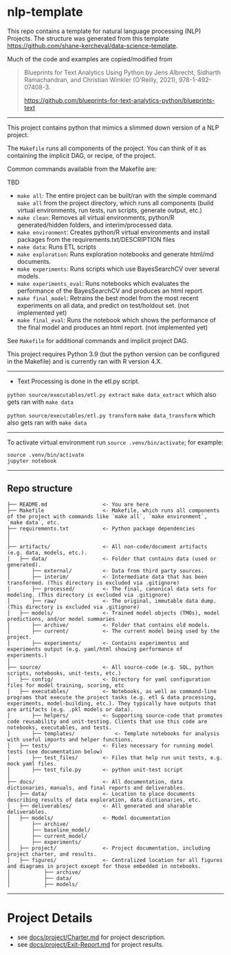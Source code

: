 # nlp-template

This repo contains a template for natural language processing (NLP) Projects. The structure was generated from this template https://github.com/shane-kercheval/data-science-template.

Much of the code and examples are copied/modified from 

> Blueprints for Text Analytics Using Python by Jens Albrecht, Sidharth Ramachandran, and Christian Winkler (O'Reilly, 2021), 978-1-492-07408-3.
>
> https://github.com/blueprints-for-text-analytics-python/blueprints-text

---

This project contains python that mimics a slimmed down version of a NLP project.

The `Makefile` runs all components of the project. You can think of it as containing the implicit DAG, or recipe, of the project.

Common commands available from the Makefile are:



TBD


- `make all`: The entire project can be built/ran with the simple command `make all` from the project directory, which runs all components (build virtual environments, run tests, run scripts, generate output, etc.)
- `make clean`: Removes all virtual environments, python/R generated/hidden folders, and interim/processed data.
- `make environment`: Creates python/R virtual environments and install packages from the requirements.txt/DESCRIPTION files
- `make data`: Runs ETL scripts
- `make exploration`: Runs exploration notebooks and generate html/md documents.
- `make experiments`: Runs scripts which use BayesSearchCV over several models.
- `make experiments_eval`: Runs notebooks which evaluates the performance of the BayesSearchCV and produces an html report.
- `make final_model`: Retrains the best model from the most recent experiments on all data, and predict on test/holdout set. (not implemented yet)
- `make final_eval`: Runs the notebook which shows the performance of the final model and produces an html report. (not implemented yet)









See `Makefile` for additional commands and implicit project DAG.

This project requires Python 3.9 (but the python version can be configured in the Makefile) and is currently ran with R version 4.X.

---

- Text Processing is done in the etl.py script. 

`python source/executables/etl.py extract`
`make data_extract` which also gets ran with `make data`

`python source/executables/etl.py transform`
`make data_transform` which also gets ran with `make data`




---

To activate virtual environment run `source .venv/bin/activate`; for example:

```commandline
source .venv/bin/activate
jupyter notebook
```

---

## Repo structure 

```
├── README.md                  <- You are here
├── Makefile                   <- Makefile, which runs all components of the project with commands like `make all`, `make environment`, `make data`, etc.
├── requirements.txt           <- Python package dependencies
│
│
├── artifacts/                 <- All non-code/document artifacts (e.g. data, models, etc.).
│   ├── data/                  <- Folder that contains data (used or generated).
│       ├── external/          <- Data from third party sources.
│       ├── interim/           <- Intermediate data that has been transformed. (This directory is excluded via .gitignore)
│       ├── processed/         <- The final, canonical data sets for modeling. (This directory is excluded via .gitignore)
│       ├── raw/               <- The original, immutable data dump. (This directory is excluded via .gitignore)
│   ├── models/                <- Trained model objects (TMOs), model predictions, and/or model summaries
│       ├── archive/           <- Folder that contains old models.
│       ├── current/           <- The current model being used by the project.
│       ├── experiments/       <- Contains experimentss and experiments output (e.g. yaml/html showing performance of experiments.)
│
├── source/                    <- All source-code (e.g. SQL, python scripts, notebooks, unit-tests, etc.)
│   ├── config/                <- Directory for yaml configuration files for model training, scoring, etc
│   ├── executables/           <- Notebooks, as well as command-line programs that execute the project tasks (e.g. etl & data processing, experiments, model-building, etc.). They typically have outputs that are artifacts (e.g. .pkl models or data).
│       ├── helpers/           <- Supporting source-code that promotes code reusability and unit-testing. Clients that use this code are notebooks, executables, and tests.
│       ├── templates/             <- Template notebooks for analysis with useful imports and helper functions. 
│   ├── tests/                 <- Files necessary for running model tests (see documentation below) 
│       ├── test_files/        <- Files that help run unit tests, e.g. mock yaml files.
│       ├── test_file.py       <- python unit-test script
│
├── docs/                      <- All documentation, data dictionaries, manuals, and final reports and deliverables.
│   ├── data/                  <- Location to place documents describing results of data exploration, data dictionaries, etc.
│   ├── deliverables/          <- All generated and sharable deliverables.
│   ├── models/                <- Model documentation 
│       ├── archive/
│       ├── baseline_model/
│       ├── current_model/
│       ├── experiments/
│   ├── project/               <- Project documentation, including project charter, and results.
│   ├── figures/               <- Centralized location for all figures and diagrams in project except for those embedded in notebooks.
│           ├── archive/
│           ├── data/
│           ├── models/
```

---

# Project Details

- see [docs/project/Charter.md](./docs/project/Charter.md) for project description.
- see [docs/project/Exit-Report.md](./docs/project/Exit-Report.md) for project results.
